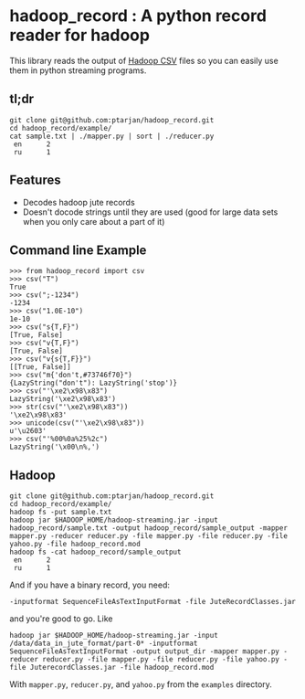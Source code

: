 # hadoop_record : A python record reader for hadoop

This library reads the output of [Hadoop CSV](http://svn.apache.org/viewvc/hadoop/common/trunk/src/java/org/apache/hadoop/record/CsvRecordOutput.java) files so you can easily use them in python streaming programs.

## tl;dr

    git clone git@github.com:ptarjan/hadoop_record.git
    cd hadoop_record/example/
    cat sample.txt | ./mapper.py | sort | ./reducer.py
     en      2
     ru      1

## Features

* Decodes hadoop jute records
* Doesn't docode strings until they are used (good for large data sets when you only care about a part of it)

## Command line Example

    >>> from hadoop_record import csv
    >>> csv("T")
    True
    >>> csv(";-1234")
    -1234
    >>> csv("1.0E-10")
    1e-10
    >>> csv("s{T,F}")
    [True, False]
    >>> csv("v{T,F}")
    [True, False]
    >>> csv("v{s{T,F}}")
    [[True, False]]
    >>> csv("m{'don't,#73746f70}")
    {LazyString("don't"): LazyString('stop')}
    >>> csv("'\xe2\x98\x83")
    LazyString('\xe2\x98\x83')
    >>> str(csv("'\xe2\x98\x83"))
    '\xe2\x98\x83'
    >>> unicode(csv("'\xe2\x98\x83"))
    u'\u2603'
    >>> csv("'%00%0a%25%2c")
    LazyString('\x00\n%,')

## Hadoop

    git clone git@github.com:ptarjan/hadoop_record.git
    cd hadoop_record/example/
    hadoop fs -put sample.txt
    hadoop jar $HADOOP_HOME/hadoop-streaming.jar -input hadoop_record/sample.txt -output hadoop_record/sample_output -mapper mapper.py -reducer reducer.py -file mapper.py -file reducer.py -file yahoo.py -file hadoop_record.mod
    hadoop fs -cat hadoop_record/sample_output
     en      2
     ru      1

And if you have a binary record, you need:

    -inputformat SequenceFileAsTextInputFormat -file JuteRecordClasses.jar

and you're good to go. Like

    hadoop jar $HADOOP_HOME/hadoop-streaming.jar -input /data/data_in_jute_format/part-0* -inputformat SequenceFileAsTextInputFormat -output output_dir -mapper mapper.py -reducer reducer.py -file mapper.py -file reducer.py -file yahoo.py -file JuterecordClasses.jar -file hadoop_record.mod

With `mapper.py`, `reducer.py`, and `yahoo.py` from the `examples` directory.
